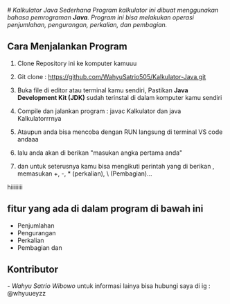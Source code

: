 *# Kalkulator Java Sederhana
Program kalkulator ini dibuat menggunakan bahasa pemrograman **Java**. Program ini bisa melakukan operasi penjumlahan, pengurangan, perkalian, dan pembagian.*

## Cara Menjalankan Program 

1. Clone Repository ini ke komputer kamuuu
   
2. Git clone : https://github.com/WahyuSatrio505/Kalkulator-Java.git

5. Buka file di editor atau terminal kamu sendiri, Pastikan **Java Development Kit (JDK)** sudah terinstal di dalam komputer kamu sendiri

6. Compile dan jalankan program : javac Kalkulator dan java Kalkulatorrrnya

7. Ataupun anda bisa mencoba dengan RUN langsung di terminal VS code andaaa

8. lalu anda akan di berikan "masukan angka pertama anda"

9. dan untuk seterusnya kamu bisa mengikuti perintah yang di berikan , memasukan  +, -, * (perkalian), \ (Pembagian)...

hiiiiiiii

## fitur yang ada di dalam program di bawah ini
- Penjumlahan
- Pengurangan
- Perkalian
- Pembagian dan

## Kontributor
*- Wahyu Satrio Wibowo*
untuk informasi lainya bisa hubungi saya di ig : @whyuueyzz
